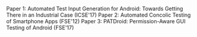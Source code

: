 Paper 1: Automated Test Input Generation for Android: Towards Getting There in an Industrial Case (ICSE'17)
Paper 2: Automated Concolic Testing of Smartphone Apps (FSE'12)
Paper 3: PATDroid: Permission-Aware GUI Testing of Android (FSE'17)
